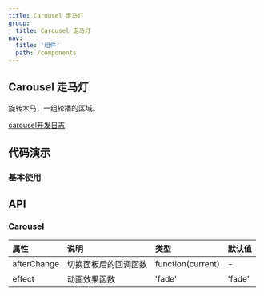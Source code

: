 ```yaml
---
title: Carousel 走马灯
group:
  title: Carousel 走马灯
nav:
  title: '组件'
  path: /components
---
```



## Carousel 走马灯

旋转木马，一组轮播的区域。

[carousel开发日志](https://www.wolai.com/4z7p9JSDyp2UZQ4EfVU2Vo?theme=light)
## 代码演示


### **基本使用**

<code src="./demo/basic.jsx"></code>



## API

### Carousel
| 属性 | 说明 | 类型 | 默认值 |
| :---- | :---- | :---- | :------ |
| afterChange | 切换面板后的回调函数 | function(current) | - |
| effect | 动画效果函数 | 'fade' | 'fade' |